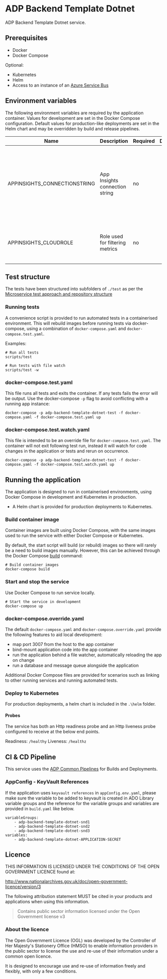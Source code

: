 # ADP Backend Template Dotnet

ADP Backend Template Dotnet service.

## Prerequisites

- Docker
- Docker Compose

Optional:

- Kubernetes
- Helm
- Access to an instance of an [Azure Service Bus](https://docs.microsoft.com/en-us/azure/service-bus-messaging/)

## Environment variables

The following environment variables are required by the application container. Values for development are set in the Docker Compose configuration. Default values for production-like deployments are set in the Helm chart and may be overridden by build and release pipelines.

| Name                         | Description                     | Required | Default | Valid | Notes                                                                                                                             |
| ---------------------------- | ------------------------------- | -------- | ------- | ----- | --------------------------------------------------------------------------------------------------------------------------------- |
| APPINSIGHTS_CONNECTIONSTRING | App Insights connection string  | no       |         |       | will log to Azure Application Insights if set in local development. During deployment to AKS it is automatically set by platform. |
| APPINSIGHTS_CLOUDROLE        | Role used for filtering metrics | no       |         |       | Set to `adp-backend-template-dotnet-local` in docker compose files                                                                |

## Test structure

The tests have been structured into subfolders of `./test` as per the [Microservice test approach and repository structure](https://eaflood.atlassian.net/wiki/spaces/FPS/pages/1845396477/Microservice+test+approach+and+repository+structure)

### Running tests

A convenience script is provided to run automated tests in a containerised environment. This will rebuild images before running tests via docker-compose, using a combination of `docker-compose.yaml` and `docker-compose.test.yaml`.

Examples:

```
# Run all tests
scripts/test

# Run tests with file watch
scripts/test -w
```

### docker-compose.test.yaml

This file runs all tests and exits the container. If any tests fails the error will be output. Use the docker-compose `-p` flag to avoid conflicting with a running app instance:

`docker-compose -p adp-backend-template-dotnet-test -f docker-compose.yaml -f docker-compose.test.yaml up`

### docker-compose.test.watch.yaml

This file is intended to be an override file for `docker-compose.test.yaml`. The container will not exit following test run, instead it will watch for code changes in the application or tests and rerun on occurrence.

`docker-compose -p adp-backend-template-dotnet-test -f docker-compose.yaml -f docker-compose.test.watch.yaml up`

## Running the application

The application is designed to run in containerised environments, using Docker Compose in development and Kubernetes in production.

- A Helm chart is provided for production deployments to Kubernetes.

### Build container image

Container images are built using Docker Compose, with the same images used to run the service with either Docker Compose or Kubernetes.

By default, the start script will build (or rebuild) images so there will rarely be a need to build images manually. However, this can be achieved through the Docker Compose [build](https://docs.docker.com/compose/reference/build/) command:

```
# Build container images
docker-compose build
```

### Start and stop the service

Use Docker Compose to run service locally.

```
# Start the service in development
docker-compose up
```

### docker-compose.override.yaml

The default `docker-compose.yaml` and `docker-compose.override.yaml` provide the following features to aid local development:

- map port 3007 from the host to the app container
- bind-mount application code into the app container
- run the application behind a file watcher, automatically reloading the app on change
- run a database and message queue alongside the application

Additional Docker Compose files are provided for scenarios such as linking to other running services and running automated tests.

### Deploy to Kubernetes

For production deployments, a helm chart is included in the `.\helm` folder.

#### Probes

The service has both an Http readiness probe and an Http liveness probe configured to receive at the below end points.

Readiness: `/healthy`
Liveness: `/healthz`

## CI & CD Pipeline

This service uses the [ADP Common Pipelines](https://github.com/DEFRA/adp-pipeline-common) for Builds and Deployments.

### AppConfig - KeyVault References

If the application uses `keyvault references` in `appConfig.env.yaml`, please make sure the variable to be added to keyvault is created in ADO Library variable groups and the reference for the variable groups and variables are provided in `build.yaml` like below.

```
variableGroups:
    - adp-backend-template-dotnet-snd1
    - adp-backend-template-dotnet-snd2
    - adp-backend-template-dotnet-snd3
variables:
    - adp-backend-template-dotnet-APPLICATION-SECRET
```

## Licence

THIS INFORMATION IS LICENSED UNDER THE CONDITIONS OF THE OPEN GOVERNMENT LICENCE found at:

<http://www.nationalarchives.gov.uk/doc/open-government-licence/version/3>

The following attribution statement MUST be cited in your products and applications when using this information.

> Contains public sector information licensed under the Open Government license v3

### About the licence

The Open Government Licence (OGL) was developed by the Controller of Her Majesty's Stationery Office (HMSO) to enable information providers in the public sector to license the use and re-use of their information under a common open licence.

It is designed to encourage use and re-use of information freely and flexibly, with only a few conditions.

